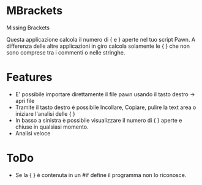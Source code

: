 MBrackets
=========

Missing Brackets

Questa applicazione calcola il numero di { e } aperte nel tuo script Pawn.
A differenza delle altre applicazioni in giro calcola solamente le { } che non sono comprese tra i commenti o nelle stringhe.

Features
=========

* E' possibile importare direttamente il file pawn usando il tasto destro -> apri file
* Tramite il tasto destro è possibile Incollare, Copiare, pulire la text area o iniziare l'analisi delle { }
* In basso a sinistra è possibile visualizzare il numero di { } aperte e chiuse in qualsiasi momento.
* Analisi veloce

ToDo
=========
* Se la { } è contenuta in un #if define il programma non lo riconosce.
